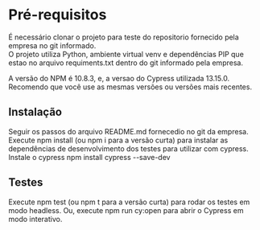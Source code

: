 # Pré-requisitos
É necessário clonar o projeto para teste do repositorio fornecido pela empresa no git informado.<br>
O projeto utiliza Python, ambiente virtual venv e dependências PIP que estao no arquivo requiments.txt dentro do git informado pela empresa.

A versão do NPM é 10.8.3, e, a versao do Cypress utilizada 13.15.0.<br>
Recomendo que você use as mesmas versões ou versões mais recentes.

## Instalação
Seguir os passos do arquivo README.md fornecedio no git da empresa.
Execute npm install (ou npm i para a versão curta) para instalar as dependências de desenvolvimento dos testes para utilizar com cypress.
Instale o cypress npm install cypress --save-dev

## Testes
Execute npm test (ou npm t para a versão curta) para rodar os testes em modo headless.
Ou, execute npm run cy:open para abrir o Cypress em modo interativo.
